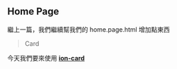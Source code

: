 ## Home Page

繼上一篇，我們繼續幫我們的 home.page.html 增加點東西

> Card

今天我們要來使用 [**ion-card**](https://ionicframework.com/docs/api/card)



























